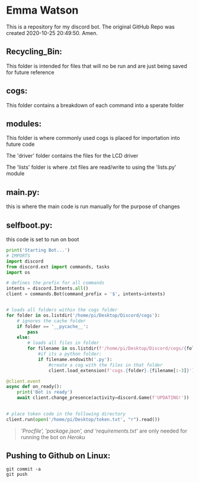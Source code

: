 # Emma Watson
This is a repository for my discord bot. The original GitHub Repo was created 2020-10-25 20:49:50. Amen.

## Recycling_Bin:
This folder is intended for files that will no be run and are just being saved for future reference
## cogs:
This folder contains a breakdown of each command into a sperate folder
## modules:
This folder is where commonly used cogs is placed for importation into future code

The 'driver' folder contains the files for the LCD driver

The 'lists' folder is where .txt files are read/write to using the 'lists.py' module

## main.py:
this is where the main code is run manually for the purpose of changes

## selfboot.py:
this code is set to run on boot

```python
print('Starting Bot...')
# IMPORTS
import discord
from discord.ext import commands, tasks
import os

# defines the prefix for all commands
intents = discord.Intents.all()
client = commands.Bot(command_prefix = '$', intents=intents)


# loads all folders within the cogs folder
for folder in os.listdir('/home/pi/Desktop/Discord/cogs'):
    # ignores the cache folder
    if folder == '__pycache__':
        pass
    else:
        # loads all files in folder
        for filename in os.listdir(f'/home/pi/Desktop/Discord/cogs/{folder}'):
            #if its a python folder:
            if filename.endswith('.py'):
                #create a cog with the files in that folder
                client.load_extension(f'cogs.{folder}.{filename[:-3]}')

@client.event
async def on_ready():
    print('Bot is ready')
    await client.change_presence(activity=discord.Game(f'UPDATING!'))

 
# place token code in the following directory
client.run(open('/home/pi/Desktop/token.txt', "r").read())
```

> *'Procfile', 'package.json', and 'requirements.txt'* are only needed for running the bot on *Heroku*

## Pushing to Github on Linux:

```
git commit -a
git push
```
